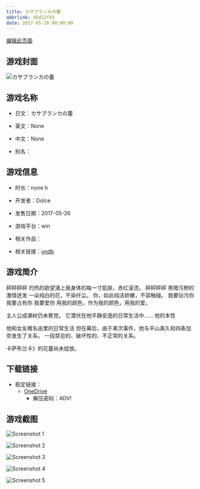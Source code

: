 ```yaml
---
title: カサブランカの蕾
abbrlink: d5d12f43
date: 2017-05-26 00:00:00
---
```

[编辑此页面](https://github.com/ACG-3/ADV3-source/blob/main/source/_posts/games/%E3%82%AB%E3%82%B5%E3%83%96%E3%83%A9%E3%83%B3%E3%82%AB%E3%81%AE%E8%95%BE.md)

## 游戏封面

![カサブランカの蕾](https://pan.timero.xyz/d/onedrive/img_lib_001/%E3%82%AB%E3%82%B5%E3%83%96%E3%83%A9%E3%83%B3%E3%82%AB%E3%81%AE%E8%95%BE_cover.avif)


## 游戏名称

- 日文：カサブランカの蕾
- 英文：None
- 中文：None

- 别名：


## 游戏信息

- 时长：none h
- 开发者：Dolce
- 发售日期：2017-05-26
- 游戏平台：win
- 相关作品：

- 相关链接：[vndb](https://vndb.org/v20801)


## 游戏简介

砰砰砰砰
灼热的欲望涌上我身体的每一寸肌肤，赤红滚烫。
砰砰砰砰
黑暗污秽的激情迸发
一朵纯白的花，不染纤尘。
你，如此纯洁娇嫩，不容触碰。
我要玷污你 我要占有你 我要爱你
用我的颜色，作为我的颜色，用我的爱。

主人公成濑树仍未察觉。
它潜伏在他平静安逸的日常生活中......
他的本性

他和女友椎名由里的日常生活
但在幕后，由于某次事件，他与平山美久和四条加奈发生了关系。
一段禁忌的、破坏性的、不正常的关系。

卡萨布兰卡》的花蕾尚未绽放。



## 下载链接

- 稳定链接：
    - [OneDrive](https://pan.timero.xyz/onedrive/adv_lib_001/%E3%82%AB%E3%82%B5%E3%83%96%E3%83%A9%E3%83%B3%E3%82%AB%E3%81%AE%E8%95%BE)
        - 解压密码：ADV!



## 游戏截图


![Screenshot 1](https://pan.timero.xyz/d/onedrive/img_lib_001/%E3%82%AB%E3%82%B5%E3%83%96%E3%83%A9%E3%83%B3%E3%82%AB%E3%81%AE%E8%95%BE_Screenshot_1.avif)

![Screenshot 2](https://pan.timero.xyz/d/onedrive/img_lib_001/%E3%82%AB%E3%82%B5%E3%83%96%E3%83%A9%E3%83%B3%E3%82%AB%E3%81%AE%E8%95%BE_Screenshot_2.avif)

![Screenshot 3](https://pan.timero.xyz/d/onedrive/img_lib_001/%E3%82%AB%E3%82%B5%E3%83%96%E3%83%A9%E3%83%B3%E3%82%AB%E3%81%AE%E8%95%BE_Screenshot_3.avif)

![Screenshot 4](https://pan.timero.xyz/d/onedrive/img_lib_001/%E3%82%AB%E3%82%B5%E3%83%96%E3%83%A9%E3%83%B3%E3%82%AB%E3%81%AE%E8%95%BE_Screenshot_4.avif)

![Screenshot 5](https://pan.timero.xyz/d/onedrive/img_lib_001/%E3%82%AB%E3%82%B5%E3%83%96%E3%83%A9%E3%83%B3%E3%82%AB%E3%81%AE%E8%95%BE_Screenshot_5.avif)

